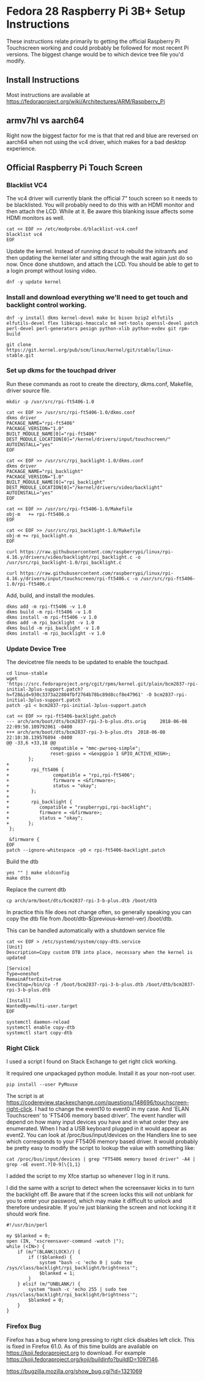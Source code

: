 # Fedora 28 Raspberry Pi 3B+ Setup Instructions

These instructions relate primarily to getting the official Raspberry Pi Touchscreen working and could probably be followed for most recent Pi versions. The biggest change would be to which device tree file you'd modify.

## Install Instructions
Most instructions are available at https://fedoraproject.org/wiki/Architectures/ARM/Raspberry_Pi

## armv7hl vs aarch64
Right now the biggest factor for me is that that red and blue are reversed on aarch64 when not using the vc4 driver, which makes for a bad desktop experience.

## Official Raspberry Pi Touch Screen

### Blacklist VC4
The vc4 driver will currently blank the official 7" touch screen so it needs to be blacklisted. You will probably need to do this with an HDMI monitor and then attach the LCD. While at it. Be aware this blanking issue affects some HDMI monitors as well.

```
cat << EOF >> /etc/modprobe.d/blacklist-vc4.conf
blacklist vc4
EOF
```

Update the kernel. Instead of running dracut to rebuild the initramfs and then updating the kernel later and sitting through the wait again just do so now. Once done shutdown, and attach the LCD. You should be able to get to a login prompt without losing video.

```
dnf -y update kernel
```

### Install and download everything we'll need to get touch and backlight control working.

```
dnf -y install dkms kernel-devel make bc bison bzip2 elfutils elfutils-devel flex libkcapi-hmaccalc m4 net-tools openssl-devel patch perl-devel perl-generators pesign python-xlib python-evdev git rpm-build

git clone https://git.kernel.org/pub/scm/linux/kernel/git/stable/linux-stable.git
```

### Set up dkms for the touchpad driver

Run these commands as root to create the directory, dkms.conf, Makefile, driver source file.
```
mkdir -p /usr/src/rpi-ft5406-1.0
```

```
cat << EOF >> /usr/src/rpi-ft5406-1.0/dkms.conf
dkms driver
PACKAGE_NAME="rpi-ft5406"
PACKAGE_VERSION="1.0"
BUILT_MODULE_NAME[0]="rpi-ft5406"
DEST_MODULE_LOCATION[0]="/kernel/drivers/input/touchscreen/"
AUTOINSTALL="yes"
EOF
```

```
cat << EOF >> /usr/src/rpi_backlight-1.0/dkms.conf
dkms driver
PACKAGE_NAME="rpi_backlight"
PACKAGE_VERSION="1.0"
BUILT_MODULE_NAME[0]="rpi_backlight"
DEST_MODULE_LOCATION[0]="/kernel/drivers/video/backlight"
AUTOINSTALL="yes"
EOF
```


```
cat << EOF >> /usr/src/rpi-ft5406-1.0/Makefile
obj-m	+= rpi-ft5406.o
EOF
```

```
cat << EOF >> /usr/src/rpi_backlight-1.0/Makefile
obj-m += rpi_backlight.o
EOF
```


```
curl https://raw.githubusercontent.com/raspberrypi/linux/rpi-4.16.y/drivers/video/backlight/rpi_backlight.c -o /usr/src/rpi_backlight-1.0/rpi_backlight.c
```

```
curl https://raw.githubusercontent.com/raspberrypi/linux/rpi-4.16.y/drivers/input/touchscreen/rpi-ft5406.c -o /usr/src/rpi-ft5406-1.0/rpi-ft5406.c
```

Add, build, and install the modules.
```
dkms add -m rpi-ft5406 -v 1.0
dkms build -m rpi-ft5406 -v 1.0
dkms install -m rpi-ft5406 -v 1.0
dkms add -m rpi_backlight -v 1.0
dkms build -m rpi_backlight -v 1.0
dkms install -m rpi_backlight -v 1.0
```

### Update Device Tree
The devicetree file needs to be updated to enable the touchpad.

```
cd linux-stable
wget 'https://src.fedoraproject.org/cgit/rpms/kernel.git/plain/bcm2837-rpi-initial-3plus-support.patch?h=f28&id=930c3373a22804fbf2764b78bc89d8ccf8e47961' -O bcm2837-rpi-initial-3plus-support.patch
patch -p1 < bcm2837-rpi-initial-3plus-support.patch
```

```
cat << EOF >> rpi-ft5406-backlight.patch
--- arch/arm/boot/dts/bcm2837-rpi-3-b-plus.dts.orig     2018-06-08 22:09:50.109792061 -0400
+++ arch/arm/boot/dts/bcm2837-rpi-3-b-plus.dts  2018-06-08 22:10:38.139576894 -0400
@@ -33,6 +33,18 @@
                compatible = "mmc-pwrseq-simple";
                reset-gpios = <&expgpio 1 GPIO_ACTIVE_HIGH>;
        };
+
+        rpi_ft5406 {
+                compatible = "rpi,rpi-ft5406";
+                firmware = <&firmware>;
+                status = "okay";
+        };
+
+        rpi_backlight {
+			compatible = "raspberrypi,rpi-backlight";
+			firmware = <&firmware>;
+			status = "okay";
+		};
 };

 &firmware {
EOF
patch --ignore-whitespace -p0 < rpi-ft5406-backlight.patch
```

Build the dtb
```
yes "" | make oldconfig
make dtbs
```

Replace the current dtb
```
cp arch/arm/boot/dts/bcm2837-rpi-3-b-plus.dtb /boot/dtb
```

In practice this file does not change often, so generally speaking you can copy the dtb file from /boot/dtb-$(previous-kernel-ver) /boot/dtb.

This can be handled automatically with a shutdown service file

```
cat << EOF > /etc/systemd/system/copy-dtb.service
[Unit]
Description=Copy custom DTB into place, necessary when the kernel is updated

[Service]
Type=oneshot
RemainAfterExit=true
ExecStop=/bin/cp -f /boot/bcm2837-rpi-3-b-plus.dtb /boot/dtb/bcm2837-rpi-3-b-plus.dtb

[Install]
WantedBy=multi-user.target
EOF
```

```
systemctl daemon-reload
systemctl enable copy-dtb
systemctl start copy-dtb
```

### Right Click
I used a script I found on Stack Exchange to get right click working.

It required one unpackaged python module. Install it as your non-root user.

```
pip install --user PyMouse
```

The script is at https://codereview.stackexchange.com/questions/148696/touchscreen-right-click.
I had to change the event10 to event0 in my case. And 'ELAN Touchscreen' to 'FT5406 memory based driver'. The event handler will depend on how many input devices you have and in what order they are enumerated. When I had a USB keyboard plugged in it would appear as event2. You can look at /proc/bus/input/devices on the Handlers line to see which corresponds to your FT5406 memory based driver. It would probably be pretty easy to modify the script to lookup the value with something like:

```
cat /proc/bus/input/devices | grep "FT5406 memory based driver" -A4 | grep -oE event.?[0-9]\{1,1}
```

I added the script to my Xfce startup so whenever I log in it runs.

I did the same with a script to detect when the screensaver kicks in to turn the backlight off. Be aware that if the screen locks this will not unblank for you to enter your password, which may make it difficult to unlock and therefore undesirable. If you're just blanking the screen and not locking it it should work fine.

```
#!/usr/bin/perl

my $blanked = 0;
open (IN, "xscreensaver-command -watch |");
while (<IN>) {
    if (m/^(BLANK|LOCK)/) {
        if (!$blanked) {
            system "bash -c 'echo 0 | sudo tee /sys/class/backlight/rpi_backlight/brightness'";
            $blanked = 1;
        }
    } elsif (m/^UNBLANK/) {
        system "bash -c 'echo 255 | sudo tee /sys/class/backlight/rpi_backlight/brightness'";
        $blanked = 0;
    }
}
```

### Firefox Bug
Firefox has a bug where long pressing to right click disables left click. This is fixed in Firefox 61.0. As of this time builds are available on https://koji.fedoraproject.org to download. For example https://koji.fedoraproject.org/koji/buildinfo?buildID=1097146.

https://bugzilla.mozilla.org/show_bug.cgi?id=1321069
